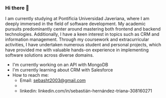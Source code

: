 ### Hi there 👋

I am currently studying at Pontificia Universidad Javeriana, where I am deeply immersed in the field of software development. My academic pursuits predominantly center around mastering both frontend and backend technologies. Additionally, I have a keen interest in topics such as CRM and information management. Through my coursework and extracurricular activities, I have undertaken numerous student and personal projects, which have provided me with valuable hands-on experience in implementing software solutions across diverse domains.

- I'm currently working on an API with MongoDB
- I'm currently learning about CRM with Salesforce
- How to reach me:
  - Email: sebasht2003@gmail.com
  - 
  - linkedin: linkedin.com/in/sebastián-hernández-triana-308160271
<!--
**SebastianH03/SebastianH03** is a ✨ _special_ ✨ repository because its `README.md` (this file) appears on your GitHub profile.

Here are some ideas to get you started:

- 🔭 I’m currently working on ...
- 🌱 I’m currently learning ...
- 👯 I’m looking to collaborate on ...
- 🤔 I’m looking for help with ...
- 💬 Ask me about ...
- 📫 How to reach me: ...
- 😄 Pronouns: ...
- ⚡ Fun fact: ...
-->
